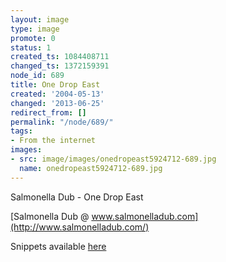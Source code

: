 ```yaml
---
layout: image
type: image
promote: 0
status: 1
created_ts: 1084408711
changed_ts: 1372159391
node_id: 689
title: One Drop East
created: '2004-05-13'
changed: '2013-06-25'
redirect_from: []
permalink: "/node/689/"
tags:
- From the internet
images:
- src: image/images/onedropeast5924712-689.jpg
  name: onedropeast5924712-689.jpg
---
```

Salmonella Dub - One Drop East<!--break-->

[Salmonella Dub @ www.salmonelladub.com](http://www.salmonelladub.com/)

Snippets available [here](http://www.smokecds.com/cd/32917)

